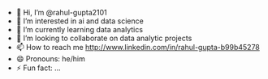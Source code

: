- 👋 Hi, I’m @rahul-gupta2101
- 👀 I’m interested in ai and data science
- 🌱 I’m currently learning data analytics
- 💞️ I’m looking to collaborate on data analytic projects
- 📫 How to reach me http://www.linkedin.com/in/rahul-gupta-b99b45278
- 😄 Pronouns: he/him
- ⚡ Fun fact: ...

<!---
rahul-gupta2101/rahul-gupta2101 is a ✨ special ✨ repository because its `README.md` (this file) appears on your GitHub profile.
You can click the Preview link to take a look at your changes.
--->
